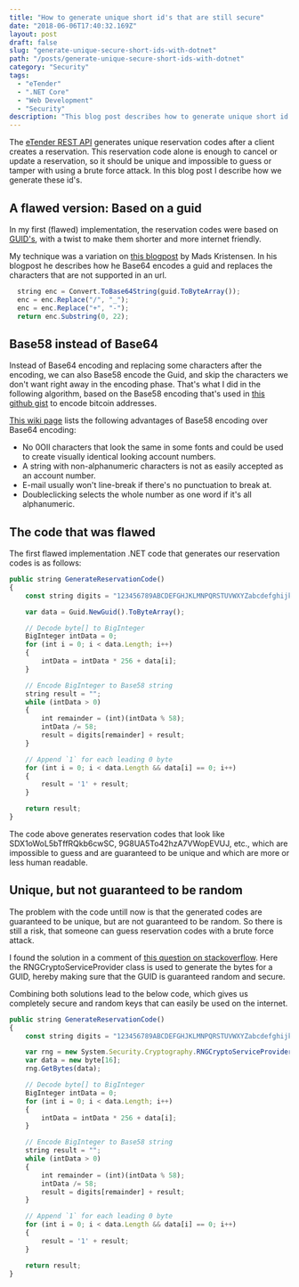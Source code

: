 ```yaml
---
title: "How to generate unique short id's that are still secure"
date: "2018-06-06T17:40:32.169Z"
layout: post
draft: false
slug: "generate-unique-secure-short-ids-with-dotnet"
path: "/posts/generate-unique-secure-short-ids-with-dotnet"
category: "Security"
tags:
  - "eTender"
  - ".NET Core"
  - "Web Development"
  - "Security"
description: "This blog post describes how to generate unique short id's with .net that are still secure."
---
```


The [eTender REST API](http://thereservationbook.com/docs/developers/) generates unique reservation codes after a client creates a reservation. This reservation code alone is enough to cancel or update a reservation, so it should be unique and impossible to guess or tamper with using a brute force attack. In this blog post I describe how we generate these id's.

## A flawed version: Based on a guid

In my first (flawed) implementation, the reservation codes were based on [GUID's](https://en.wikipedia.org/wiki/Universally_unique_identifier), with a twist to make them shorter and more internet friendly.

My technique was a variation on [this blogpost](https://madskristensen.net/blog/A-shorter-and-URL-friendly-GUID) by Mads Kristensen. In his blogpost he describes how he Base64 encodes a guid and replaces the characters that are not supported in an url.

```js
  string enc = Convert.ToBase64String(guid.ToByteArray());
  enc = enc.Replace("/", "_");
  enc = enc.Replace("+", "-");
  return enc.Substring(0, 22);
```

## Base58 instead of Base64

Instead of Base64 encoding and replacing some characters after the encoding, we can also Base58 encode the Guid, and skip the characters we don't want right away in the encoding phase. That's what I did in the following algorithm, based on the Base58 encoding that's used in [this github gist](https://gist.github.com/CodesInChaos/3175971) to encode bitcoin addresses.

[This wiki page](https://en.bitcoin.it/wiki/Base58Check_encoding) lists the following advantages of Base58 encoding over Base64 encoding:

* No 0OIl characters that look the same in some fonts and could be used to create visually identical looking account numbers.
* A string with non-alphanumeric characters is not as easily accepted as an account number.
* E-mail usually won't line-break if there's no punctuation to break at.
* Doubleclicking selects the whole number as one word if it's all alphanumeric.

## The code that was flawed

The first flawed implementation .NET code that generates our reservation codes is as follows:

```js
public string GenerateReservationCode()
{
    const string digits = "123456789ABCDEFGHJKLMNPQRSTUVWXYZabcdefghijkmnopqrstuvwxyz";

    var data = Guid.NewGuid().ToByteArray();

    // Decode byte[] to BigInteger
    BigInteger intData = 0;
    for (int i = 0; i < data.Length; i++)
    {
        intData = intData * 256 + data[i];
    }

    // Encode BigInteger to Base58 string
    string result = "";
    while (intData > 0)
    {
        int remainder = (int)(intData % 58);
        intData /= 58;
        result = digits[remainder] + result;
    }

    // Append `1` for each leading 0 byte
    for (int i = 0; i < data.Length && data[i] == 0; i++)
    {
        result = '1' + result;
    }

    return result;
}
```

The code above generates reservation codes that look like SDX1oWoL5bTffRQkb6cwSC, 9G8UA5To42hzA7VWopEVUJ, etc., which are impossible to guess and are guaranteed to be unique and which are more or less human readable.

## Unique, but not guaranteed to be random

The problem with the code untill now is that the generated codes are guaranteed to be unique, but are not guaranteed to be random. So there is still a risk, that someone can guess reservation codes with a brute force attack.

I found the solution in a comment of [this question on stackoverflow](https://stackoverflow.com/questions/2621563/how-random-is-system-guid-newguid-take-two). Here the RNGCryptoServiceProvider class is used to generate the bytes for a GUID, hereby making sure that the GUID is guaranteed random and secure.

Combining both solutions lead to the below code, which gives us completely secure and random keys that can easily be used on the internet.

```js
public string GenerateReservationCode()
{
    const string digits = "123456789ABCDEFGHJKLMNPQRSTUVWXYZabcdefghijkmnopqrstuvwxyz";

    var rng = new System.Security.Cryptography.RNGCryptoServiceProvider();
    var data = new byte[16];
    rng.GetBytes(data);

    // Decode byte[] to BigInteger
    BigInteger intData = 0;
    for (int i = 0; i < data.Length; i++)
    {
        intData = intData * 256 + data[i];
    }

    // Encode BigInteger to Base58 string
    string result = "";
    while (intData > 0)
    {
        int remainder = (int)(intData % 58);
        intData /= 58;
        result = digits[remainder] + result;
    }

    // Append `1` for each leading 0 byte
    for (int i = 0; i < data.Length && data[i] == 0; i++)
    {
        result = '1' + result;
    }

    return result;
}
```
